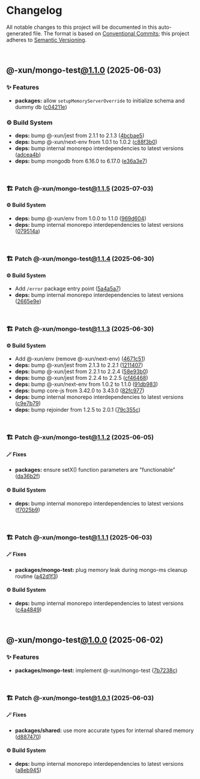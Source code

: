 # Changelog

All notable changes to this project will be documented in this auto-generated
file. The format is based on [Conventional Commits][1];
this project adheres to [Semantic Versioning][2].

<br />

## @-xun/mongo-test[@1.1.0][3] (2025-06-03)

### ✨ Features

- **packages:** allow `setupMemoryServerOverride` to initialize schema and dummy db ([c04211e][4])

### ⚙️ Build System

- **deps:** bump @-xun/jest from 2.1.1 to 2.1.3 ([4bcbae5][5])
- **deps:** bump @-xun/next-env from 1.0.1 to 1.0.2 ([c88f3b0][6])
- **deps:** bump internal monorepo interdependencies to latest versions ([adcea4b][7])
- **deps:** bump mongodb from 6.16.0 to 6.17.0 ([e36a3e7][8])

<br />

### 🏗️ Patch @-xun/mongo-test[@1.1.5][9] (2025-07-03)

#### ⚙️ Build System

- **deps:** bump @-xun/env from 1.0.0 to 1.1.0 ([969d604][10])
- **deps:** bump internal monorepo interdependencies to latest versions ([079514a][11])

<br />

### 🏗️ Patch @-xun/mongo-test[@1.1.4][12] (2025-06-30)

#### ⚙️ Build System

- Add `/error` package entry point ([5a4a5a7][13])
- **deps:** bump internal monorepo interdependencies to latest versions ([2665e9e][14])

<br />

### 🏗️ Patch @-xun/mongo-test[@1.1.3][15] (2025-06-30)

#### ⚙️ Build System

- Add @-xun/env (remove @-xun/next-env) ([4671c51][16])
- **deps:** bump @-xun/jest from 2.1.3 to 2.2.1 ([1211407][17])
- **deps:** bump @-xun/jest from 2.2.1 to 2.2.4 ([58e93b0][18])
- **deps:** bump @-xun/jest from 2.2.4 to 2.2.5 ([cf46468][19])
- **deps:** bump @-xun/next-env from 1.0.2 to 1.1.0 ([91db983][20])
- **deps:** bump core-js from 3.42.0 to 3.43.0 ([82fc977][21])
- **deps:** bump internal monorepo interdependencies to latest versions ([c9e7b79][22])
- **deps:** bump rejoinder from 1.2.5 to 2.0.1 ([79c355c][23])

<br />

### 🏗️ Patch @-xun/mongo-test[@1.1.2][24] (2025-06-05)

#### 🪄 Fixes

- **packages:** ensure setX() function parameters are "functionable" ([da36b2f][25])

#### ⚙️ Build System

- **deps:** bump internal monorepo interdependencies to latest versions ([f7025b9][26])

<br />

### 🏗️ Patch @-xun/mongo-test[@1.1.1][27] (2025-06-03)

#### 🪄 Fixes

- **packages/mongo-test:** plug memory leak during mongo-ms cleanup routine ([a42d1f3][28])

#### ⚙️ Build System

- **deps:** bump internal monorepo interdependencies to latest versions ([c4a4849][29])

<br />

## @-xun/mongo-test[@1.0.0][30] (2025-06-02)

### ✨ Features

- **packages/mongo-test:** implement @-xun/mongo-test ([7b7238c][31])

<br />

### 🏗️ Patch @-xun/mongo-test[@1.0.1][32] (2025-06-03)

#### 🪄 Fixes

- **packages/shared:** use more accurate types for internal shared memory ([d887470][33])

#### ⚙️ Build System

- **deps:** bump internal monorepo interdependencies to latest versions ([a8eb945][34])

[1]: https://conventionalcommits.org
[2]: https://semver.org
[3]: https://github.com/Xunnamius/mongo-utils/compare/@-xun/mongo-test@1.0.1...@-xun/mongo-test@1.1.0
[4]: https://github.com/Xunnamius/mongo-utils/commit/c04211e3ff9f2d1a4c7292b600a0f079f7e77b3b
[5]: https://github.com/Xunnamius/mongo-utils/commit/4bcbae5c6f7de13e3f4f2460bb13f253600b200f
[6]: https://github.com/Xunnamius/mongo-utils/commit/c88f3b0ed64868a6f49bce55cc755bfcc2c2a2f9
[7]: https://github.com/Xunnamius/mongo-utils/commit/adcea4b279e5bbf21b37d855ee502f1f635668d3
[8]: https://github.com/Xunnamius/mongo-utils/commit/e36a3e74258b21b72f3efea7ae717693958d19b7
[9]: https://github.com/Xunnamius/mongo-utils/compare/@-xun/mongo-test@1.1.4...@-xun/mongo-test@1.1.5
[10]: https://github.com/Xunnamius/mongo-utils/commit/969d60411652ab8060415009be92c4fb51e51ffd
[11]: https://github.com/Xunnamius/mongo-utils/commit/079514a535ffbde4b4bfc6873c427a90ebf61557
[12]: https://github.com/Xunnamius/mongo-utils/compare/@-xun/mongo-test@1.1.3...@-xun/mongo-test@1.1.4
[13]: https://github.com/Xunnamius/mongo-utils/commit/5a4a5a72ee127a824372b4175e7a7f6ab5a03af4
[14]: https://github.com/Xunnamius/mongo-utils/commit/2665e9e2d66d6b3f49c5eff1ec1cdf6b20d4cfaf
[15]: https://github.com/Xunnamius/mongo-utils/compare/@-xun/mongo-test@1.1.2...@-xun/mongo-test@1.1.3
[16]: https://github.com/Xunnamius/mongo-utils/commit/4671c51e0b154b368b76cc65445cc8fa8f242dc2
[17]: https://github.com/Xunnamius/mongo-utils/commit/12114076b58467a9e360a692c8811812cf5b46ad
[18]: https://github.com/Xunnamius/mongo-utils/commit/58e93b0aedb278b009c185e5dfc9f32cf0972085
[19]: https://github.com/Xunnamius/mongo-utils/commit/cf464682a7b2394e2d23fc6c57a72c5c79e30efa
[20]: https://github.com/Xunnamius/mongo-utils/commit/91db983263466271b376021bb471d5b5c293b2df
[21]: https://github.com/Xunnamius/mongo-utils/commit/82fc97790fe3d2599e1333238e77fc915e7e4f29
[22]: https://github.com/Xunnamius/mongo-utils/commit/c9e7b791fd5fa7823d6028e840bcef44b12978f0
[23]: https://github.com/Xunnamius/mongo-utils/commit/79c355ce1906b7d7de63413f997423e40c7d9b43
[24]: https://github.com/Xunnamius/mongo-utils/compare/@-xun/mongo-test@1.1.1...@-xun/mongo-test@1.1.2
[25]: https://github.com/Xunnamius/mongo-utils/commit/da36b2f7ed743ec7d8e66e842457ff4af33ae36e
[26]: https://github.com/Xunnamius/mongo-utils/commit/f7025b96096fa3c28f6709dbefc9663807f406dd
[27]: https://github.com/Xunnamius/mongo-utils/compare/@-xun/mongo-test@1.1.0...@-xun/mongo-test@1.1.1
[28]: https://github.com/Xunnamius/mongo-utils/commit/a42d1f3bf6df8ecad890c565a46f81f53a45682a
[29]: https://github.com/Xunnamius/mongo-utils/commit/c4a48495d2d01da20245757303c3130ffe912d9a
[30]: https://github.com/Xunnamius/mongo-utils/compare/7b7238ccb96b3e04fca5f7608ea8476890bbb153...@-xun/mongo-test@1.0.0
[31]: https://github.com/Xunnamius/mongo-utils/commit/7b7238ccb96b3e04fca5f7608ea8476890bbb153
[32]: https://github.com/Xunnamius/mongo-utils/compare/@-xun/mongo-test@1.0.0...@-xun/mongo-test@1.0.1
[33]: https://github.com/Xunnamius/mongo-utils/commit/d887470e11c12850d2375d4c5c93bcc22682bb96
[34]: https://github.com/Xunnamius/mongo-utils/commit/a8eb945b56abca416084448e2d151aef93b9c677
